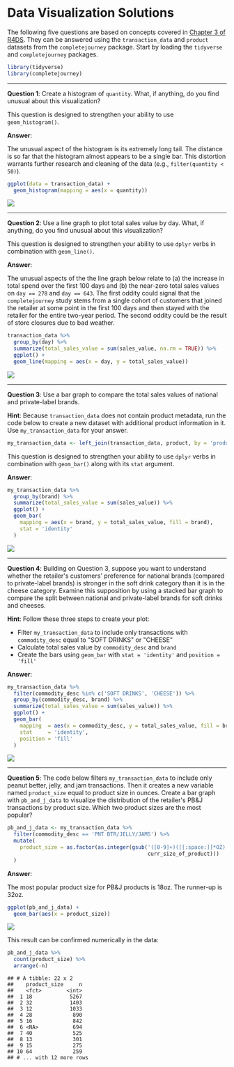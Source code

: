 Data Visualization Solutions
================

The following five questions are based on concepts covered in [Chapter 3 of R4DS](http://r4ds.had.co.nz/data-visualisation.html). They can be answered using the `transaction_data` and `product` datasets from the `completejourney` package. Start by loading the `tidyverse` and `completejourney` packages.

``` r
library(tidyverse)
library(completejourney)
```

------------------------------------------------------------------------

**Question 1**: Create a histogram of `quantity`. What, if anything, do you find unusual about this visualization?

This question is designed to strengthen your ability to use `geom_histogram()`.

**Answer**:

The unusual aspect of the histogram is its extremely long tail. The distance is so far that the histogram almost appears to be a single bar. This distortion warrants further research and cleaning of the data (e.g., `filter(quantity < 50)`).

``` r
ggplot(data = transaction_data) + 
  geom_histogram(mapping = aes(x = quantity))
```

![](02-data-visualization-solutions_files/figure-markdown_github/Q1-1.png)

------------------------------------------------------------------------

**Question 2**: Use a line graph to plot total sales value by day. What, if anything, do you find unusual about this visualization?

This question is designed to strengthen your ability to use `dplyr` verbs in combination with `geom_line()`.

**Answer**:

The unusual aspects of the the line graph below relate to (a) the increase in total spend over the first 100 days and (b) the near-zero total sales values on `day == 278` and `day == 643`. The first oddity could signal that the `completejourney` study stems from a single cohort of customers that joined the retailer at some point in the first 100 days and then stayed with the retailer for the entire two-year period. The second oddity could be the result of store closures due to bad weather.

``` r
transaction_data %>% 
  group_by(day) %>% 
  summarize(total_sales_value = sum(sales_value, na.rm = TRUE)) %>%
  ggplot() + 
  geom_line(mapping = aes(x = day, y = total_sales_value))
```

![](02-data-visualization-solutions_files/figure-markdown_github/Q2-1.png)

------------------------------------------------------------------------

**Question 3**: Use a bar graph to compare the total sales values of national and private-label brands.

**Hint**: Because `transaction_data` does not contain product metadata, run the code below to create a new dataset with additional product information in it. Use `my_transaction_data` for your answer.

``` r
my_transaction_data <- left_join(transaction_data, product, by = 'product_id')
```

This question is designed to strengthen your ability to use `dplyr` verbs in combination with `geom_bar()` along with its `stat` argument.

**Answer**:

``` r
my_transaction_data %>%
  group_by(brand) %>%
  summarize(total_sales_value = sum(sales_value)) %>%
  ggplot() + 
  geom_bar(
    mapping = aes(x = brand, y = total_sales_value, fill = brand), 
    stat = 'identity'
  )
```

![](02-data-visualization-solutions_files/figure-markdown_github/Q3a-1.png)

------------------------------------------------------------------------

**Question 4**: Building on Question 3, suppose you want to understand whether the retailer's customers' preference for national brands (compared to private-label brands) is stronger in the soft drink category than it is in the cheese category. Examine this supposition by using a stacked bar graph to compare the split between national and private-label brands for soft drinks and cheeses.

**Hint**: Follow these three steps to create your plot:

-   Filter `my_transaction_data` to include only transactions with `commodity_desc` equal to "SOFT DRINKS" or "CHEESE"
-   Calculate total sales value by `commodity_desc` and `brand`
-   Create the bars using `geom_bar` with `stat = 'identity'` and `position = 'fill'`

**Answer**:

``` r
my_transaction_data %>%
  filter(commodity_desc %in% c('SOFT DRINKS', 'CHEESE')) %>%
  group_by(commodity_desc, brand) %>%
  summarize(total_sales_value = sum(sales_value)) %>%
  ggplot() + 
  geom_bar(
    mapping  = aes(x = commodity_desc, y = total_sales_value, fill = brand), 
    stat     = 'identity', 
    position = 'fill'
  )
```

![](02-data-visualization-solutions_files/figure-markdown_github/Q4-1.png)

------------------------------------------------------------------------

**Question 5**: The code below filters `my_transaction_data` to include only peanut better, jelly, and jam transactions. Then it creates a new variable named `product_size` equal to product size in ounces. Create a bar graph with `pb_and_j_data` to visualize the distribution of the retailer's PB&J transactions by product size. Which two product sizes are the most popular?

``` r
pb_and_j_data <- my_transaction_data %>% 
  filter(commodity_desc == 'PNT BTR/JELLY/JAMS') %>%
  mutate(
    product_size = as.factor(as.integer(gsub('([0-9]+)([[:space:]]*OZ)', '\\1',
                                             curr_size_of_product)))
  )
```

**Answer**:

The most popular product size for PB&J products is 18oz. The runner-up is 32oz.

``` r
ggplot(pb_and_j_data) + 
  geom_bar(aes(x = product_size))
```

![](02-data-visualization-solutions_files/figure-markdown_github/Q5a-1.png)

This result can be confirmed numerically in the data:

``` r
pb_and_j_data %>% 
  count(product_size) %>% 
  arrange(-n)
```

    ## # A tibble: 22 x 2
    ##    product_size     n
    ##    <fct>        <int>
    ##  1 18            5267
    ##  2 32            1403
    ##  3 12            1033
    ##  4 28             890
    ##  5 16             842
    ##  6 <NA>           694
    ##  7 40             525
    ##  8 13             301
    ##  9 15             275
    ## 10 64             259
    ## # ... with 12 more rows
